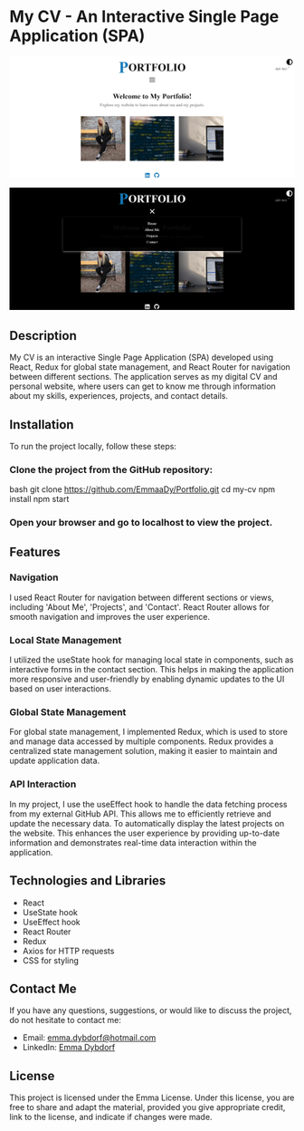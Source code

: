 # My CV - An Interactive Single Page Application (SPA)

![Preview-image-1](/src/assets/Portfolio.png)

![Preview-image-2](/src/assets/Portfolio2.png)

## Description

My CV is an interactive Single Page Application (SPA) developed using React, Redux for global state management, and React Router for navigation between different sections. The application serves as my digital CV and personal website, where users can get to know me through information about my skills, experiences, projects, and contact details.

## Installation

To run the project locally, follow these steps:

### Clone the project from the GitHub repository:
bash
git clone https://github.com/EmmaaDy/Portfolio.git
cd my-cv
npm install
npm start
### Open your browser and go to localhost to view the project.

## Features

### Navigation
I used React Router for navigation between different sections or views, including 'About Me', 'Projects', and 'Contact'. React Router allows for smooth navigation and improves the user experience.

### Local State Management
I utilized the useState hook for managing local state in components, such as interactive forms in the contact section. This helps in making the application more responsive and user-friendly by enabling dynamic updates to the UI based on user interactions.

### Global State Management
For global state management, I implemented Redux, which is used to store and manage data accessed by multiple components. Redux provides a centralized state management solution, making it easier to maintain and update application data.

### API Interaction
In my project, I use the useEffect hook to handle the data fetching process from my external GitHub API. This allows me to efficiently retrieve and update the necessary data. To automatically display the latest projects on the website. This enhances the user experience by providing up-to-date information and demonstrates real-time data interaction within the application.

## Technologies and Libraries
- React
- UseState hook
- UseEffect hook
- React Router
- Redux
- Axios for HTTP requests
- CSS for styling

## Contact Me
If you have any questions, suggestions, or would like to discuss the project, do not hesitate to contact me:

- Email: [emma.dybdorf@hotmail.com](mailto:emma.dybdorf@dybdorf.com)
- LinkedIn: [Emma Dybdorf](https://www.linkedin.com/in/emma-dybdorf-023315290/)

## License
This project is licensed under the Emma License.
Under this license, you are free to share and adapt the material, provided you give appropriate credit, link to the license, and indicate if changes were made.